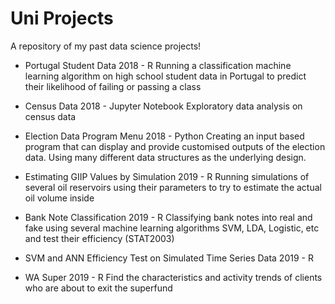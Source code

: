 # Uni Projects
A repository of my past data science projects!

- Portugal Student Data 2018 - R
Running a classification machine learning algorithm on high school student data in Portugal to predict their likelihood of failing or passing a class

- Census Data 2018 - Jupyter Notebook
Exploratory data analysis on census data

- Election Data Program Menu 2018 - Python
Creating an input based program that can display and provide customised outputs of the election data. Using many different data structures as the underlying design.

- Estimating GIIP Values by Simulation 2019 - R
Running simulations of several oil reservoirs using their parameters to try to estimate the actual oil volume inside

- Bank Note Classification 2019 - R
Classifying bank notes into real and fake using several machine learning algorithms SVM, LDA, Logistic, etc and test their efficiency (STAT2003)

- SVM and ANN Efficiency Test on Simulated Time Series Data 2019 - R

- WA Super 2019 - R
Find the characteristics and activity trends of clients who are about to exit the superfund

  

